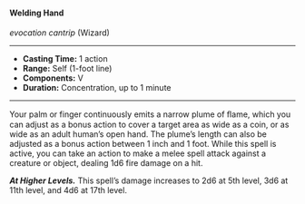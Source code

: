 #### Welding Hand
*evocation cantrip* (Wizard)
___
- **Casting Time:** 1 action
- **Range:** Self (1-foot line)
- **Components:** V
- **Duration:** Concentration, up to 1 minute
---
Your palm or finger continuously emits a narrow plume of ﬂame, which you can adjust as a bonus action to cover a target area as wide as a coin, or as wide as an adult human’s open hand. The plume’s length can also be adjusted as a bonus action between 1 inch and 1 foot. While this spell is active, you can take an action to make a melee spell attack against a creature or object, dealing 1d6 fire damage on a hit.

***At Higher Levels.*** This spell’s damage increases to 2d6 at 5th level, 3d6 at 11th level, and 4d6 at 17th level.

